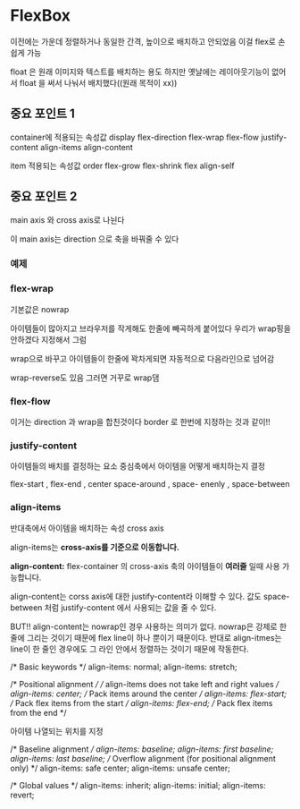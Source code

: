 # FlexBox

이전에는 가운데 정렬하거나 동일한 간격, 높이으로 배치하고 안되었음
이걸 flex로 손쉽게 가능
 
 float 은 원래 이미지와 텍스트를 배치하는 용도 하지만 옛날에는 레이아웃기능이 없어서 float 을 써서 나눠서 배치했다((원래 목적이 xx)) 

## 중요 포인트 1
 container에 적용되는 속성값
    display
    flex-direction
    flex-wrap
    flex-flow
    justify-content
    align-items
    align-content


 item 적용되는 속성값
    order
    flex-grow
    flex-shrink
    flex
    align-self


## 중요 포인트 2

main axis 와 cross axis로 나뉜다

이 main axis는 direction 으로 축을 바꿔줄 수 있다



### 예제 

### flex-wrap 
기본값은  nowrap

아이템들이 많아지고 브라우저를 작게해도 한줄에 빼곡하게 붙어있다 
우리가 wrap핑을 안하겠다 지정해서 그럼 

wrap으로 바꾸고  아이템들이 한줄에 꽉차게되면 자동적으로 다음라인으로 넘어감 

wrap-reverse도 있음  그러면 거꾸로 wrap댐

### flex-flow 
이거는 direction 과 wrap을 합친것이다
border 로 한번에 지정하는 것과 같이!!

### justify-content

아이템들의 배치를 결정하는 요소
중심축에서 아이템을 어떻게 배치하는지 결정


flex-start , flex-end , center 
space-around , space- enenly , space-between 


### align-items

반대축에서 아이템을 배치하는 속성 cross axis

align-items는 **cross-axis를 기준으로 이동합니다.**

**align-content:** flex-container 의 cross-axis 축의 아이템들이 **여러줄** 일때 사용 가능합니다.

align-content는 corss axis에 대한 justify-content라 이해할 수 있다. 값도 space-between 처럼 justify-content 에서 사용되는 값을 줄 수 있다.

BUT!!
align-content는 nowrap인 경우 사용하는 의미가 없다. nowrap은 강제로 한 줄에 그리는 것이기 때문에 flex line이 하나 뿐이기 때문이다. 반대로 align-itmes는 line이 한 줄인 경우에도 그 라인 안에서 정렬하는 것이기 때문에 작동한다.


/* Basic keywords */
align-items: normal;
align-items: stretch;

/* Positional alignment */
/* align-items does not take left and right values */
align-items: center; /* Pack items around the center */
align-items: flex-start; /* Pack flex items from the start */
align-items: flex-end; /* Pack flex items from the end */

아이템 나열되는 위치를 지정

/* Baseline alignment */
align-items: baseline;
align-items: first baseline;
align-items: last baseline; /* Overflow alignment (for positional alignment only) */
align-items: safe center;
align-items: unsafe center;

/* Global values */
align-items: inherit;
align-items: initial;
align-items: revert;